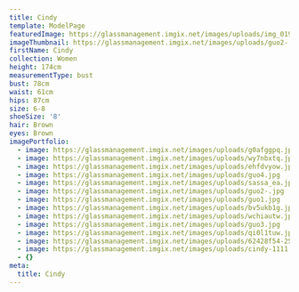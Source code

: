 ```yaml
---
title: Cindy
template: ModelPage
featuredImage: https://glassmanagement.imgix.net/images/uploads/img_0198.jpg
imageThumbnail: https://glassmanagement.imgix.net/images/uploads/guo2-.jpg
firstName: Cindy
collection: Women
height: 174cm
measurementType: bust
bust: 78cm
waist: 61cm
hips: 87cm
size: 6-8
shoeSize: '8'
hair: Brown
eyes: Brown
imagePortfolio:
  - image: https://glassmanagement.imgix.net/images/uploads/g0afggpq.jpg
  - image: https://glassmanagement.imgix.net/images/uploads/wy7nbxtq.jpg
  - image: https://glassmanagement.imgix.net/images/uploads/ehfdvyow.jpg
  - image: https://glassmanagement.imgix.net/images/uploads/guo4.jpg
  - image: https://glassmanagement.imgix.net/images/uploads/sassa_ea.jpg
  - image: https://glassmanagement.imgix.net/images/uploads/guo2-.jpg
  - image: https://glassmanagement.imgix.net/images/uploads/guo1.jpg
  - image: https://glassmanagement.imgix.net/images/uploads/bv5ukb1g.jpg
  - image: https://glassmanagement.imgix.net/images/uploads/wchiautw.jpg
  - image: https://glassmanagement.imgix.net/images/uploads/guo3.jpg
  - image: https://glassmanagement.imgix.net/images/uploads/qi0l1tuw.jpg
  - image: https://glassmanagement.imgix.net/images/uploads/62428f54-25a8-4034-bcc4-6b4771433bce.jpg
  - image: https://glassmanagement.imgix.net/images/uploads/cindy-1111.jpg
  - {}
meta:
  title: Cindy
---
```


